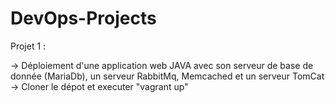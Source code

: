 # DevOps-Projects


Projet  1 :

-> Déploiement d'une application web JAVA avec son serveur de base de donnée (MariaDb), un serveur RabbitMq, Memcached et un serveur TomCat
-> Cloner le dépot et executer "vagrant up"

